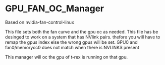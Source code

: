 # GPU_FAN_OC_Manager
Based on nvidia-fan-control-linux

This file sets both the fan curve and the gpu oc as needed.
This file has be desinged to work on a system that has NVlink pairs. thefore you will have to remap the gpus index else the wrong gpus will be set. GPU0 and fan0/memoryoc0 does not match when there is NVLINKS present

This manager will oc the gpu of t-rex is running on that gpu.

